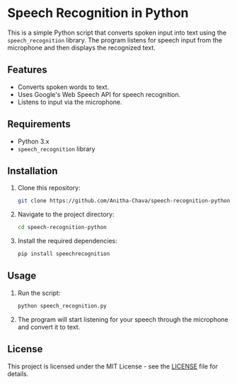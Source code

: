 # Speech Recognition in Python

This is a simple Python script that converts spoken input into text using the `speech_recognition` library. The program listens for speech input from the microphone and then displays the recognized text.

## Features
- Converts spoken words to text.
- Uses Google's Web Speech API for speech recognition.
- Listens to input via the microphone.

## Requirements
- Python 3.x
- `speech_recognition` library

## Installation

1. Clone this repository:

    ```bash
    git clone https://github.com/Anitha-Chava/speech-recognition-python.git
    ```

2. Navigate to the project directory:

    ```bash
    cd speech-recognition-python
    ```

3. Install the required dependencies:

    ```bash
    pip install speechrecognition
    ```

## Usage

1. Run the script:

    ```bash
    python speech_recognition.py
    ```

2. The program will start listening for your speech through the microphone and convert it to text.

## License

This project is licensed under the MIT License - see the [LICENSE](LICENSE) file for details.
